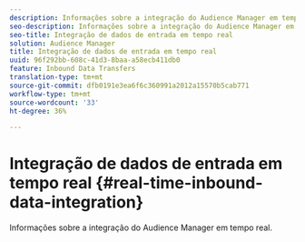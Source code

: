 ```yaml
---
description: Informações sobre a integração do Audience Manager em tempo real.
seo-description: Informações sobre a integração do Audience Manager em tempo real.
seo-title: Integração de dados de entrada em tempo real
solution: Audience Manager
title: Integração de dados de entrada em tempo real
uuid: 96f292bb-608c-41d3-8baa-a58ecb411db0
feature: Inbound Data Transfers
translation-type: tm+mt
source-git-commit: dfb0191e3ea6f6c360991a2012a15570b5cab771
workflow-type: tm+mt
source-wordcount: '33'
ht-degree: 36%

---
```



# Integração de dados de entrada em tempo real {#real-time-inbound-data-integration}

Informações sobre a integração do Audience Manager em tempo real.

<!-- c_rt_data_int.xml -->